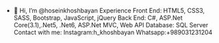 - 👋 Hi, I’m @hoseinkhoshbayan
Experience 
Front End: HTML5, CSS3, SASS, Bootstrap, JavaScript, jQuery 
Back End: C#, ASP.Net Core(3.1),.Net5, .Net6, ASP.Net MVC, Web API
Database: SQL Server
Contact with me:
Instagram:h_khoshbayan
Whatsapp:+989031231204

<!---
hosseinkhoshbayan/hosseinkhoshbayan is a ✨ special ✨ repository because its `README.md` (this file) appears on your GitHub profile.
You can click the Preview link to take a look at your changes.
--->
